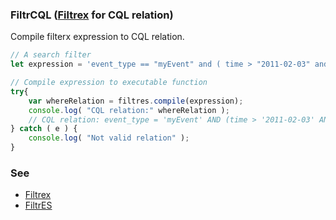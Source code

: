 ### FiltrCQL ([Filtrex](https://github.com/joewalnes/filtrex) for CQL relation)

Compile filterx expression to CQL relation.


````javascript
// A search filter
let expression = 'event_type == "myEvent" and ( time > "2011-02-03" and time <= "2012-01-01" )';

// Compile expression to executable function
try{
    var whereRelation = filtres.compile(expression);
    console.log( "CQL relation:" whereRelation );
    // CQL relation: event_type = 'myEvent' AND (time > '2011-02-03' AND time <= '2012-01-01')
} catch ( e ) {
    console.log( "Not valid relation" );
}
````

### See
- [Filtrex](https://github.com/joewalnes/filtrex)
- [FiltrES](https://github.com/abeisgoat/FiltrES.js)

